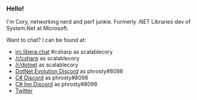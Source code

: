 ### Hello!

I'm Cory, networking nerd and perf junkie. Formerly .NET Libraries dev of System.Net at Microsoft.

Want to chat? I can be found at:
- [irc.libera.chat](https://libera.chat/) #csharp as scalablecory
- [/r/csharp](https://www.reddit.com/r/csharp/) as scalablecory
- [/r/dotnet](https://www.reddit.com/r/dotnet/) as scalablecory
- [DotNet Evolution Discord](https://discord.gg/qgqQqch) as phrosty#8098
- [C# Discord](https://discord.gg/csharp) as phrosty#8098
- [C# Inn Discord](https://discord.gg/rCMKcUU) as phrosty#8098
- [Twitter](https://twitter.com/scalablecory)
